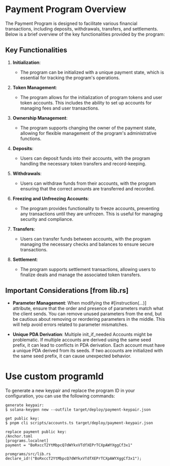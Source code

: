 # Payment Program Overview

The Payment Program is designed to facilitate various financial transactions, including deposits, withdrawals, transfers, and settlements. Below is a brief overview of the key functionalities provided by the program:

## Key Functionalities

1. **Initialization**:
   - The program can be initialized with a unique payment state, which is essential for tracking the program's operations.

2. **Token Management**:
   - The program allows for the initialization of program tokens and user token accounts. This includes the ability to set up accounts for managing fees and user transactions.

3. **Ownership Management**:
   - The program supports changing the owner of the payment state, allowing for flexible management of the program's administrative functions.

4. **Deposits**:
   - Users can deposit funds into their accounts, with the program handling the necessary token transfers and record-keeping.

5. **Withdrawals**:
   - Users can withdraw funds from their accounts, with the program ensuring that the correct amounts are transferred and recorded.

6. **Freezing and Unfreezing Accounts**:
   - The program provides functionality to freeze accounts, preventing any transactions until they are unfrozen. This is useful for managing security and compliance.

7. **Transfers**:
   - Users can transfer funds between accounts, with the program managing the necessary checks and balances to ensure secure transactions.

8. **Settlement**:
   - The program supports settlement transactions, allowing users to finalize deals and manage the associated token transfers.

## Important Considerations [from lib.rs]
- **Parameter Management**: 
When modifying the #[instruction(...)] attribute, ensure that the order and presence of parameters match what the client sends. You can remove unused parameters from the end, but be cautious about removing or reordering parameters in the middle. This will help avoid errors related to parameter mismatches.

- **Unique PDA Derivation**: 
Multiple init_if_needed Accounts might be problematic.
If multiple accounts are derived using the same seed prefix, it can lead to conflicts in PDA derivation. Each account must have a unique PDA derived from its seeds. If two accounts are initialized with the same seed prefix, it can cause unexpected behavior.

# Use custom programId
To generate a new keypair and replace the program ID in your configuration, you can use the following commands:
```
generate keypair:
$ solana-keygen new --outfile target/deploy/payment-keypair.json

get public key:
$ pnpm cli scripts/accounts.ts target/deploy/payment-keypair.json

replace payment public key:
/Anchor.toml
[programs.localnet]
payment = "BoRxccT2YtMbpcQ7dWYkxVTdfXEPrTCXpAWYXggCf3x1"

promgrams/src/lib.rs
declare_id!("BoRxccT2YtMbpcQ7dWYkxVTdfXEPrTCXpAWYXggCf3x1");
```